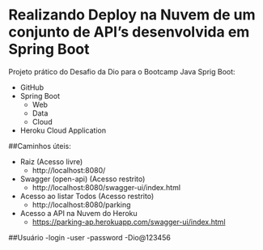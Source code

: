 # Realizando Deploy na Nuvem de um conjunto de API’s desenvolvida em Spring Boot

Projeto prático do Desafio da Dio para o Bootcamp Java Sprig Boot:
- GitHub
- Spring Boot
  - Web
  - Data
  - Cloud
- Heroku Cloud Application

##Caminhos úteis:
- Raiz (Acesso livre)
  - http://localhost:8080/
- Swagger (open-api) (Acesso restrito) 
  - http://localhost:8080/swagger-ui/index.html
- Acesso ao listar Todos (Acesso restrito)
  - http://localhost:8080/parking
- Acesso a API na Nuvem do Heroku
  - https://parking-ap.herokuapp.com/swagger-ui/index.html

##Usuário
-login
  -user
-password
  -Dio@123456
